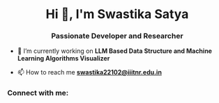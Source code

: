 <h1 align="center">Hi 👋, I'm Swastika Satya</h1>
<h3 align="center">Passionate Developer and Researcher</h3>

- 🔭 I’m currently working on **LLM Based Data Structure and Machine Learning Algorithms Visualizer**

- 📫 How to reach me **swastika22102@iiitnr.edu.in**

<h3 align="left">Connect with me:</h3>
<p align="left">
</p>
